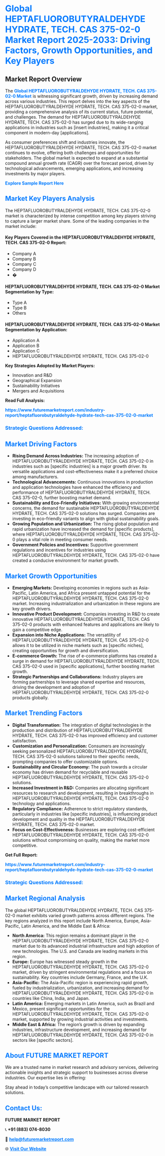 <h1 style="color: #007BFF;">Global HEPTAFLUOROBUTYRALDEHYDE HYDRATE, TECH. CAS 375-02-0 Market Report 2025-2033: Driving Factors, Growth Opportunities, and Key Players</h1>

<section id="overview">
<h2>Market Report Overview</h2>
<p>The <a href="https://www.futuremarketreport.com/industry-report/heptafluorobutyraldehyde-hydrate-tech-cas-375-02-0-market" style="color: #007BFF; text-decoration: none;"><strong>Global HEPTAFLUOROBUTYRALDEHYDE HYDRATE, TECH. CAS 375-02-0 Market</strong></a> is witnessing significant growth, driven by increasing demand across various industries. This report delves into the key aspects of the HEPTAFLUOROBUTYRALDEHYDE HYDRATE, TECH. CAS 375-02-0 market, providing a comprehensive analysis of its current status, future potential, and challenges. The demand for HEPTAFLUOROBUTYRALDEHYDE HYDRATE, TECH. CAS 375-02-0 has surged due to its wide-ranging applications in industries such as [insert industries], making it a critical component in modern-day [applications].</p>
<p>As consumer preferences shift and industries innovate, the HEPTAFLUOROBUTYRALDEHYDE HYDRATE, TECH. CAS 375-02-0 market continues to evolve, offering both challenges and opportunities for stakeholders. The global market is expected to expand at a substantial compound annual growth rate (CAGR) over the forecast period, driven by technological advancements, emerging applications, and increasing investments by major players.</p>
</section>

<section id="overview">
<p><a href="https://www.futuremarketreport.com/request-sample/reportId=120481" style="color: #007BFF; text-decoration: none;"><strong>Explore Sample Report Here</strong></a></p>
</section>

<section id="key-players">
<h2 style="color: #007BFF;">Market Key Players Analysis</h2>
<p>The HEPTAFLUOROBUTYRALDEHYDE HYDRATE, TECH. CAS 375-02-0 market is characterized by intense competition among key players striving to capture a larger market share. Some of the leading companies in the market include:</p>
<h4>Key Players Covered in the HEPTAFLUOROBUTYRALDEHYDE HYDRATE, TECH. CAS 375-02-0 Report:</h4>
<ul><li>Company A</li><li>Company B</li><li>Company C</li><li>Company D</li><li>�</li></ul>
<h4>HEPTAFLUOROBUTYRALDEHYDE HYDRATE, TECH. CAS 375-02-0 Market Segmentation by Type:</h4>
<ul><li>Type A</li><li>Type B</li><li>Others</li></ul>

<h4>HEPTAFLUOROBUTYRALDEHYDE HYDRATE, TECH. CAS 375-02-0 Market Segmentation by Application:</h4>
<ul><li>Application A</li><li>Application B</li><li>Application C</li><li>HEPTAFLUOROBUTYRALDEHYDE HYDRATE, TECH. CAS 375-02-0</li></ul>
<p><strong>Key Strategies Adopted by Market Players:</strong></p>
<ul>
<li>Innovation and R&D</li>
<li>Geographical Expansion</li>
<li>Sustainability Initiatives</li>
<li>Mergers and Acquisitions</li>
</ul>
</section>

<section>
<p><strong>Read Full Analysis: </strong></p><a href="https://www.futuremarketreport.com/industry-report/heptafluorobutyraldehyde-hydrate-tech-cas-375-02-0-market" style="color: #007BFF; text-decoration: none;"><strong>https://www.futuremarketreport.com/industry-report/heptafluorobutyraldehyde-hydrate-tech-cas-375-02-0-market</strong></a>
<h3 style="color: #007BFF;">Strategic Questions Addressed:</h3>
</section>

<section id="driving-factors">
<h2 style="color: #007BFF;">Market Driving Factors</h2>
<ul>
<li><strong>Rising Demand Across Industries:</strong> The increasing adoption of HEPTAFLUOROBUTYRALDEHYDE HYDRATE, TECH. CAS 375-02-0 in industries such as [specific industries] is a major growth driver. Its versatile applications and cost-effectiveness make it a preferred choice among manufacturers.</li>
<li><strong>Technological Advancements:</strong> Continuous innovations in production and application technologies have enhanced the efficiency and performance of HEPTAFLUOROBUTYRALDEHYDE HYDRATE, TECH. CAS 375-02-0, further boosting market demand.</li>
<li><strong>Sustainability and Eco-Friendly Initiatives:</strong> With growing environmental concerns, the demand for sustainable HEPTAFLUOROBUTYRALDEHYDE HYDRATE, TECH. CAS 375-02-0 solutions has surged. Companies are investing in eco-friendly variants to align with global sustainability goals.</li>
<li><strong>Growing Population and Urbanization:</strong> The rising global population and rapid urbanization have increased the demand for [specific products], where HEPTAFLUOROBUTYRALDEHYDE HYDRATE, TECH. CAS 375-02-0 plays a vital role in meeting consumer needs.</li>
<li><strong>Government Policies and Incentives:</strong> Supportive government regulations and incentives for industries using HEPTAFLUOROBUTYRALDEHYDE HYDRATE, TECH. CAS 375-02-0 have created a conducive environment for market growth.</li>
</ul>
</section>

<section id="growth-opportunities">
<h2 style="color: #007BFF;">Market Growth Opportunities</h2>
<ul>
<li><strong>Emerging Markets:</strong> Developing economies in regions such as Asia-Pacific, Latin America, and Africa present untapped potential for the HEPTAFLUOROBUTYRALDEHYDE HYDRATE, TECH. CAS 375-02-0 market. Increasing industrialization and urbanization in these regions are key growth drivers.</li>
<li><strong>Innovative Product Development:</strong> Companies investing in R&D to create innovative HEPTAFLUOROBUTYRALDEHYDE HYDRATE, TECH. CAS 375-02-0 products with enhanced features and applications are likely to gain a competitive edge.</li>
<li><strong>Expansion into Niche Applications:</strong> The versatility of HEPTAFLUOROBUTYRALDEHYDE HYDRATE, TECH. CAS 375-02-0 allows it to be utilized in niche markets such as [specific niches], creating opportunities for growth and diversification.</li>
<li><strong>E-commerce Growth:</strong> The rise of e-commerce platforms has created a surge in demand for HEPTAFLUOROBUTYRALDEHYDE HYDRATE, TECH. CAS 375-02-0 used in [specific applications], further boosting market growth.</li>
<li><strong>Strategic Partnerships and Collaborations:</strong> Industry players are forming partnerships to leverage shared expertise and resources, driving the development and adoption of HEPTAFLUOROBUTYRALDEHYDE HYDRATE, TECH. CAS 375-02-0 products globally.</li>
</ul>
</section>

<section id="trending-factors">
<h2 style="color: #007BFF;">Market Trending Factors</h2>
<ul>
<li><strong>Digital Transformation:</strong> The integration of digital technologies in the production and distribution of HEPTAFLUOROBUTYRALDEHYDE HYDRATE, TECH. CAS 375-02-0 has improved efficiency and customer satisfaction.</li>
<li><strong>Customization and Personalization:</strong> Consumers are increasingly seeking personalized HEPTAFLUOROBUTYRALDEHYDE HYDRATE, TECH. CAS 375-02-0 solutions tailored to their specific needs, prompting companies to offer customizable options.</li>
<li><strong>Sustainability and Circular Economy:</strong> The push towards a circular economy has driven demand for recyclable and reusable HEPTAFLUOROBUTYRALDEHYDE HYDRATE, TECH. CAS 375-02-0 solutions.</li>
<li><strong>Increased Investment in R&D:</strong> Companies are allocating significant resources to research and development, resulting in breakthroughs in HEPTAFLUOROBUTYRALDEHYDE HYDRATE, TECH. CAS 375-02-0 technology and applications.</li>
<li><strong>Regulatory Compliance:</strong> Adherence to strict regulatory standards, particularly in industries like [specific industries], is influencing product development and quality in the HEPTAFLUOROBUTYRALDEHYDE HYDRATE, TECH. CAS 375-02-0 market.</li>
<li><strong>Focus on Cost-Effectiveness:</strong> Businesses are exploring cost-efficient HEPTAFLUOROBUTYRALDEHYDE HYDRATE, TECH. CAS 375-02-0 solutions without compromising on quality, making the market more competitive.</li>
</ul>
</section>

<section>
<p><strong>Get Full Report: </strong></p><a href="https://www.futuremarketreport.com/industry-report/heptafluorobutyraldehyde-hydrate-tech-cas-375-02-0-market" style="color: #007BFF; text-decoration: none;"><strong>https://www.futuremarketreport.com/industry-report/heptafluorobutyraldehyde-hydrate-tech-cas-375-02-0-market</strong></a>
<h3 style="color: #007BFF;">Strategic Questions Addressed:</h3>
</section>


<section id="regional-analysis">
<h2 style="color: #007BFF;">Market Regional Analysis</h2>
<p>The global HEPTAFLUOROBUTYRALDEHYDE HYDRATE, TECH. CAS 375-02-0 market exhibits varied growth patterns across different regions. The key regions analyzed in this report include North America, Europe, Asia-Pacific, Latin America, and the Middle East & Africa:</p>
<ul>
<li><strong>North America:</strong> This region remains a dominant player in the HEPTAFLUOROBUTYRALDEHYDE HYDRATE, TECH. CAS 375-02-0 market due to its advanced industrial infrastructure and high adoption of new technologies. The U.S. and Canada are leading markets in this region.</li>
<li><strong>Europe:</strong> Europe has witnessed steady growth in the HEPTAFLUOROBUTYRALDEHYDE HYDRATE, TECH. CAS 375-02-0 market, driven by stringent environmental regulations and a focus on sustainability. Key countries include Germany, France, and the U.K.</li>
<li><strong>Asia-Pacific:</strong> The Asia-Pacific region is experiencing rapid growth, fueled by industrialization, urbanization, and increasing demand for HEPTAFLUOROBUTYRALDEHYDE HYDRATE, TECH. CAS 375-02-0 in countries like China, India, and Japan.</li>
<li><strong>Latin America:</strong> Emerging markets in Latin America, such as Brazil and Mexico, present significant opportunities for the HEPTAFLUOROBUTYRALDEHYDE HYDRATE, TECH. CAS 375-02-0 market, supported by growing industrial activities and investments.</li>
<li><strong>Middle East & Africa:</strong> The region’s growth is driven by expanding industries, infrastructure development, and increasing demand for HEPTAFLUOROBUTYRALDEHYDE HYDRATE, TECH. CAS 375-02-0 in sectors like [specific sectors].</li>
</ul>
</section>

<footer>
<h2 style="color: #007BFF;">About FUTURE MARKET REPORT</h2>
<p>We are a trusted name in market research and advisory services, delivering actionable insights and strategic support to businesses across diverse industries. Our expertise lies in offering:</p>

<p>Stay ahead in today’s competitive landscape with our tailored research solutions.</p>

<h2 style="color: #007BFF;">Contact Us:</h2>
<p><strong>FUTURE MARKET REPORT</strong></p>
<p>📞 <strong>+91 (883) 074-8030</strong></p>
<p>📧 <strong><a href="mailto:help@futuremarketreport.com" style="color: #007BFF;">help@futuremarketreport.com</a></strong></p>
<p>🌐 <strong><a href="https://www.futuremarketreport.com/" style="color: #007BFF;">Visit Our Website</a></strong></p>
</footer>
